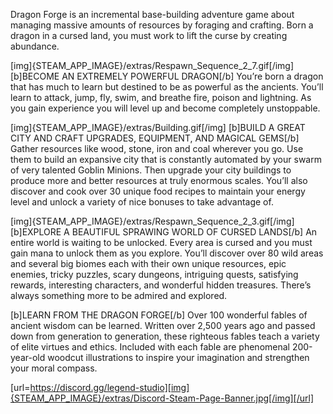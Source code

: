 Dragon Forge is an incremental base-building adventure game about managing massive amounts of resources by foraging and crafting. Born a dragon in a cursed land, you must work to lift the curse by creating abundance.

[img]{STEAM_APP_IMAGE}/extras/Respawn_Sequence_2_7.gif[/img]
[b]BECOME AN EXTREMELY POWERFUL DRAGON[/b]
You’re born a dragon that has much to learn but destined to be as powerful as the ancients. You’ll learn to attack, jump, fly, swim, and breathe fire, poison and lightning. As you gain experience you will level up and become completely unstoppable.

[img]{STEAM_APP_IMAGE}/extras/Building.gif[/img]
[b]BUILD A GREAT CITY AND CRAFT UPGRADES, EQUIPMENT, AND MAGICAL GEMS[/b]
Gather resources like wood, stone, iron and coal wherever you go. Use them to build an expansive city that is constantly automated by your swarm of very talented Goblin Minions. Then upgrade your city buildings to produce more and better resources at truly enormous scales. You’ll also discover and cook over 30 unique food recipes to maintain your energy level and unlock a variety of nice bonuses to take advantage of.

[img]{STEAM_APP_IMAGE}/extras/Respawn_Sequence_2_3.gif[/img]
[b]EXPLORE A BEAUTIFUL SPRAWING WORLD OF CURSED LANDS[/b]
An entire world is waiting to be unlocked. Every area is cursed and you must gain mana to unlock them as you explore. You’ll discover over 80 wild areas and several big biomes each with their own unique resources, epic enemies, tricky puzzles, scary dungeons, intriguing quests, satisfying rewards, interesting characters, and wonderful hidden treasures. There’s always something more to be admired and explored.

[b]LEARN FROM THE DRAGON FORGE[/b]
Over 100 wonderful fables of ancient wisdom can be learned. Written over 2,500 years ago and passed down from generation to generation, these righteous fables teach a variety of elite virtues and ethics. Included with each fable are phenomenal 200-year-old woodcut illustrations to inspire your imagination and strengthen your moral compass.

[url=https://discord.gg/legend-studio][img]{STEAM_APP_IMAGE}/extras/Discord-Steam-Page-Banner.jpg[/img][/url]